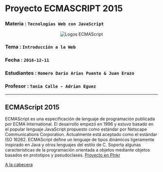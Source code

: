 # Proyecto ECMASCRIPT 2015

### Materia : `Tecnologías Web con JavaScript`

<p align="center">
<img src="https://media.licdn.com/mpr/mpr/jc/AAEAAQAAAAAAAAZ-AAAAJDA0MjAxMDBjLWRmOTQtNGE1Yy1hMzRlLTI1MWVkYzA0YzU1Yg.png" alt="Logos ECMAScript" title="Logos ECMAScript" />
</p>

### Tema : `Introducción a la Web`
### Fecha : `2016-12-11`
### Estudiantes : `Homero Darío Arias Puente & Juan Erazo`
### Profesor : `Tania Calle - Adrian Eguez`


---
<a name="cabecera"></a>
## ECMAScript 2015

ECMAScript es una especificación de lenguaje de programación publicada por ECMA International. El desarrollo empezó en 1996 y estuvo basado en el popular lenguaje JavaScript propuesto como estándar por Netscape Communications Corporation. Actualmente está aceptado como el estándar ISO 16262. ECMAScript define un lenguaje de tipos dinámicos ligeramente inspirado en Java y otros lenguajes del estilo de C. Soporta algunas características de la programación orientada a objetos mediante objetos basados en prototipos y pseudoclases.
<a href="https://plnkr.co/edit/j575u5fE6ss2JDs1atNX?p=preview">Proyecto en Plnkr</a>

<a href="#cabecera">A la cabecera</a>

